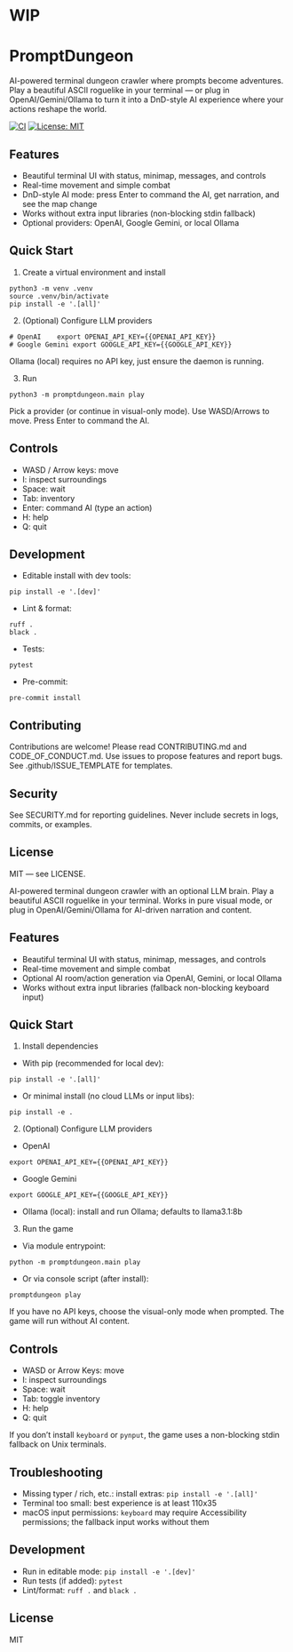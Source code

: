 # WIP


# PromptDungeon

AI-powered terminal dungeon crawler where prompts become adventures. Play a beautiful ASCII roguelike in your terminal — or plug in OpenAI/Gemini/Ollama to turn it into a DnD-style AI experience where your actions reshape the world.

[![CI](https://github.com/your-org-or-user/promptdungeon/actions/workflows/ci.yml/badge.svg)](https://github.com/your-org-or-user/promptdungeon/actions/workflows/ci.yml)
[![License: MIT](https://img.shields.io/badge/License-MIT-blue.svg)](LICENSE)

## Features
- Beautiful terminal UI with status, minimap, messages, and controls
- Real-time movement and simple combat
- DnD-style AI mode: press Enter to command the AI, get narration, and see the map change
- Works without extra input libraries (non-blocking stdin fallback)
- Optional providers: OpenAI, Google Gemini, or local Ollama

## Quick Start

1) Create a virtual environment and install
```
python3 -m venv .venv
source .venv/bin/activate
pip install -e '.[all]'
```

2) (Optional) Configure LLM providers
```
# OpenAI	export OPENAI_API_KEY={{OPENAI_API_KEY}}
# Google Gemini	export GOOGLE_API_KEY={{GOOGLE_API_KEY}}
```
Ollama (local) requires no API key, just ensure the daemon is running.

3) Run
```
python3 -m promptdungeon.main play
```
Pick a provider (or continue in visual-only mode). Use WASD/Arrows to move. Press Enter to command the AI.

## Controls
- WASD / Arrow keys: move
- I: inspect surroundings
- Space: wait
- Tab: inventory
- Enter: command AI (type an action)
- H: help
- Q: quit



## Development
- Editable install with dev tools:
```
pip install -e '.[dev]'
```
- Lint & format:
```
ruff .
black .
```
- Tests:
```
pytest
```
- Pre-commit:
```
pre-commit install
```

## Contributing
Contributions are welcome! Please read CONTRIBUTING.md and CODE_OF_CONDUCT.md. Use issues to propose features and report bugs. See .github/ISSUE_TEMPLATE for templates.

## Security
See SECURITY.md for reporting guidelines. Never include secrets in logs, commits, or examples.

## License
MIT — see LICENSE.

AI-powered terminal dungeon crawler with an optional LLM brain. Play a beautiful ASCII roguelike in your terminal. Works in pure visual mode, or plug in OpenAI/Gemini/Ollama for AI-driven narration and content.

## Features
- Beautiful terminal UI with status, minimap, messages, and controls
- Real-time movement and simple combat
- Optional AI room/action generation via OpenAI, Gemini, or local Ollama
- Works without extra input libraries (fallback non-blocking keyboard input)

## Quick Start

1) Install dependencies

- With pip (recommended for local dev):

```
pip install -e '.[all]'
```

- Or minimal install (no cloud LLMs or input libs):

```
pip install -e .
```

2) (Optional) Configure LLM providers

- OpenAI
```
export OPENAI_API_KEY={{OPENAI_API_KEY}}
```
- Google Gemini
```
export GOOGLE_API_KEY={{GOOGLE_API_KEY}}
```
- Ollama (local): install and run Ollama; defaults to llama3.1:8b

3) Run the game

- Via module entrypoint:
```
python -m promptdungeon.main play
```

- Or via console script (after install):
```
promptdungeon play
```

If you have no API keys, choose the visual-only mode when prompted. The game will run without AI content.

## Controls
- WASD or Arrow Keys: move
- I: inspect surroundings
- Space: wait
- Tab: toggle inventory
- H: help
- Q: quit

If you don’t install `keyboard` or `pynput`, the game uses a non-blocking stdin fallback on Unix terminals.

## Troubleshooting
- Missing typer / rich, etc.: install extras: `pip install -e '.[all]'`
- Terminal too small: best experience is at least 110x35
- macOS input permissions: `keyboard` may require Accessibility permissions; the fallback input works without them

## Development
- Run in editable mode: `pip install -e '.[dev]'`
- Run tests (if added): `pytest`
- Lint/format: `ruff .` and `black .`

## License
MIT